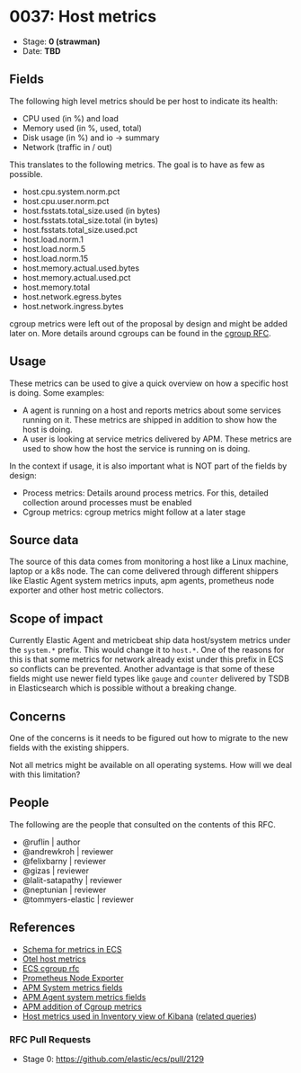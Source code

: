 # 0037: Host metrics
<!-- Leave this ID at 0000. The ECS team will assign a unique, contiguous RFC number upon merging the initial stage of this RFC. -->

- Stage: **0 (strawman)** <!-- Update to reflect target stage. See https://elastic.github.io/ecs/stages.html -->
- Date: **TBD** <!-- The ECS team sets this date at merge time. This is the date of the latest stage advancement. -->

<!--
As you work on your RFC, use the "Stage N" comments to guide you in what you should focus on, for the stage you're targeting.
Feel free to remove these comments as you go along.
-->

<!--
Stage 0: Provide a high level summary of the premise of these changes. Briefly describe the nature, purpose, and impact of the changes. ~2-5 sentences.
-->

<!--
Stage 1: If the changes include field additions or modifications, please create a folder titled as the RFC number under rfcs/text/. This will be where proposed schema changes as standalone YAML files or extended example mappings and larger source documents will go as the RFC is iterated upon.
-->

<!--
Stage X: Provide a brief explanation of why the proposal is being marked as abandoned. This is useful context for anyone revisiting this proposal or considering similar changes later on.
-->

## Fields

The following high level metrics should be per host to indicate its health:

* CPU used (in %) and load
* Memory used (in %, used, total)
* Disk usage (in %)  and io -> summary
* Network (traffic in / out)


This translates to the following metrics. The goal is to have as few as possible.

* host.cpu.system.norm.pct
* host.cpu.user.norm.pct
* host.fsstats.total_size.used (in bytes)
* host.fsstats.total_size.total (in bytes)
* host.fsstats.total_size.used.pct
* host.load.norm.1
* host.load.norm.5
* host.load.norm.15
* host.memory.actual.used.bytes
* host.memory.actual.used.pct
* host.memory.total
* host.network.egress.bytes
* host.network.ingress.bytes


cgroup metrics were left out of the proposal by design and might be added later on. More details around cgroups can be found in the [cgroup RFC](https://github.com/elastic/ecs/pull/1627).

<!--
Stage 1: Describe at a high level how this change affects fields. Include new or updated yml field definitions for all of the essential fields in this draft. While not exhaustive, the fields documented here should be comprehensive enough to deeply evaluate the technical considerations of this change. The goal here is to validate the technical details for all essential fields and to provide a basis for adding experimental field definitions to the schema. Use GitHub code blocks with yml syntax formatting, and add them to the corresponding RFC folder.
-->

<!--
Stage 2: Add or update all remaining field definitions. The list should now be exhaustive. The goal here is to validate the technical details of all remaining fields and to provide a basis for releasing these field definitions as beta in the schema. Use GitHub code blocks with yml syntax formatting, and add them to the corresponding RFC folder.
-->

## Usage

These metrics can be used to give a quick overview on how a specific host is doing. Some examples:

* A agent is running on a host and reports metrics about some services running on it. These metrics are shipped in addition to show how the host is doing.
* A user is looking at service metrics delivered by APM. These metrics are used to show how the host the service is running on is doing.

In the context if usage, it is also important what is NOT part of the fields by design:

* Process metrics: Details around process metrics. For this, detailed collection around processes must be enabled
* Cgroup metrics: cgroup metrics might follow at a later stage

<!--
Stage 1: Describe at a high-level how these field changes will be used in practice. Real world examples are encouraged. The goal here is to understand how people would leverage these fields to gain insights or solve problems. ~1-3 paragraphs.
-->

## Source data

The source of this data comes from monitoring a host like a Linux machine, laptop or a k8s node. The can come delivered through different shippers like Elastic Agent system metrics inputs, apm agents, prometheus node exporter and other host metric collectors.

<!--
Stage 1: Provide a high-level description of example sources of data. This does not yet need to be a concrete example of a source document, but instead can simply describe a potential source (e.g. nginx access log). This will ultimately be fleshed out to include literal source examples in a future stage. The goal here is to identify practical sources for these fields in the real world. ~1-3 sentences or unordered list.
-->

<!--
Stage 2: Included a real world example source document. Ideally this example comes from the source(s) identified in stage 1. If not, it should replace them. The goal here is to validate the utility of these field changes in the context of a real world example. Format with the source name as a ### header and the example document in a GitHub code block with json formatting, or if on the larger side, add them to the corresponding RFC folder.
-->

<!--
Stage 3: Add more real world example source documents so we have at least 2 total, but ideally 3. Format as described in stage 2.
-->

## Scope of impact

Currently Elastic Agent and metricbeat ship data host/system metrics under the `system.*` prefix. This would change it to `host.*`. One of the reasons for this is that some metrics for network already exist under this prefix in ECS so conflicts can be prevented. Another advantage is that some of these fields might use newer field types like `gauge` and `counter` delivered by TSDB in Elasticsearch which is possible without a breaking change.

<!--
Stage 2: Identifies scope of impact of changes. Are breaking changes required? Should deprecation strategies be adopted? Will significant refactoring be involved? Break the impact down into:
 * Ingestion mechanisms (e.g. beats/logstash)
 * Usage mechanisms (e.g. Kibana applications, detections)
 * ECS project (e.g. docs, tooling)
The goal here is to research and understand the impact of these changes on users in the community and development teams across Elastic. 2-5 sentences each.
-->

## Concerns


One of the concerns is it needs to be figured out how to migrate to the new fields with the existing shippers.

Not all metrics might be available on all operating systems. How will we deal with this limitation?

<!--
Stage 1: Identify potential concerns, implementation challenges, or complexity. Spend some time on this. Play devil's advocate. Try to identify the sort of non-obvious challenges that tend to surface later. The goal here is to surface risks early, allow everyone the time to work through them, and ultimately document resolution for posterity's sake.
-->

<!--
Stage 2: Document new concerns or resolutions to previously listed concerns. It's not critical that all concerns have resolutions at this point, but it would be helpful if resolutions were taking shape for the most significant concerns.
-->

<!--
Stage 3: Document resolutions for all existing concerns. Any new concerns should be documented along with their resolution. The goal here is to eliminate risk of churn and instability by ensuring all concerns have been addressed.
-->

## People

The following are the people that consulted on the contents of this RFC.

* @ruflin | author
* @andrewkroh | reviewer
* @felixbarny | reviewer
* @gizas | reviewer
* @lalit-satapathy | reviewer
* @neptunian | reviewer
* @tommyers-elastic | reviewer

<!--
Who will be or has been consulted on the contents of this RFC? Identify authorship and sponsorship, and optionally identify the nature of involvement of others. Link to GitHub aliases where possible. This list will likely change or grow stage after stage.

e.g.:
-->


## References

<!-- Insert any links appropriate to this RFC in this section. -->

* [Schema for metrics in ECS](https://github.com/elastic/ecs/issues/474)
* [Otel host metrics](https://github.com/open-telemetry/opentelemetry-collector-contrib/blob/main/receiver/hostmetricsreceiver/README.md)
* [ECS cgroup rfc](https://github.com/elastic/ecs/blob/main/rfcs/text/0028-cgroups.md)
* [Prometheus Node Exporter](https://prometheus.io/docs/guides/node-exporter/)
* [APM System metrics fields](https://www.elastic.co/guide/en/apm/server/current/exported-fields-system.html)
* [APM Agent system metrics fields](https://www.elastic.co/guide/en/apm/agent/java/current/metrics.html#metrics-system)
* [APM addition of Cgroup metrics](https://github.com/elastic/apm/issues/368)
* [Host metrics used in Inventory view of Kibana](https://www.elastic.co/guide/en/observability/master/host-metrics.html) ([related queries](https://github.com/elastic/kibana/tree/main/x-pack/plugins/infra/common/inventory_models/host/metrics/snapshot))

### RFC Pull Requests

<!-- An RFC should link to the PRs for each of it stage advancements. -->

* Stage 0: https://github.com/elastic/ecs/pull/2129

<!--
* Stage 1: https://github.com/elastic/ecs/pull/NNN
...
-->
